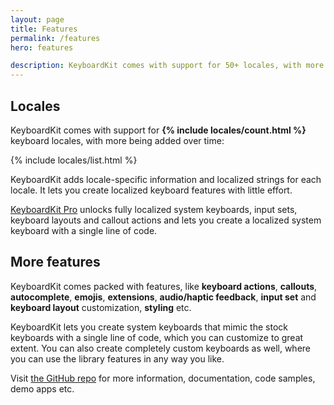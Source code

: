 ```yaml
---
layout: page
title: Features
permalink: /features
hero: features

description: KeyboardKit comes with support for 50+ locales, with more being added over time.
---
```



## Locales

KeyboardKit comes with support for <b>{% include locales/count.html %}</b> keyboard locales, with more being added over time:

{% include locales/list.html %}

KeyboardKit adds locale-specific information and localized strings for each locale. It lets you create localized keyboard features with little effort.

[KeyboardKit Pro](/pro) unlocks fully localized system keyboards, input sets, keyboard layouts and callout actions and lets you create a localized system keyboard with a single line of code.


## More features

KeyboardKit comes packed with features, like **keyboard actions**, **callouts**, **autocomplete**, **emojis**, **extensions**, **audio/haptic feedback**, **input set** and **keyboard layout** customization, **styling** etc.

KeyboardKit lets you create system keyboards that mimic the stock keyboards with a single line of code, which you can customize to great extent. You can also create completely custom keyboards as well, where you can use the library features in any way you like.

Visit [the GitHub repo]({{site.github_url}}) for more information, documentation, code samples, demo apps etc.